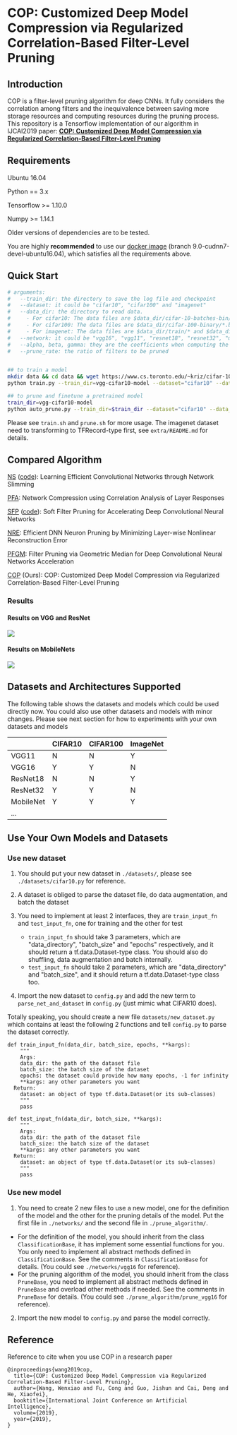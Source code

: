 # COP: Customized Deep Model Compression via Regularized Correlation-Based Filter-Level Pruning



## Introduction

COP is a filter-level pruning algorithm for deep CNNs. It fully considers the correlation among filters and the inequivalence between saving more storage resources and computing resources during the pruning process. This repository is a Tensorflow implementation of our algorithm in IJCAI2019 paper: [**COP: Customized Deep Model Compression via Regularized Correlation-Based Filter-Level Pruning**](https://arxiv.org/abs/1906.10337)



## Requirements

Ubuntu 16.04

Python == 3.x

Tensorflow >= 1.10.0

Numpy >= 1.14.1

Older versions of dependencies are to be tested.


You are highly **recommended** to use our [docker image](https://github.com/cheerss/deep-docker/tree/9.0-cudnn7-devel-ubuntu16.04) (branch 9.0-cudnn7-devel-ubuntu16.04), which satisfies all the requirements above.



## Quick Start
```bash
# arguments:
#   --train_dir: the directory to save the log file and checkpoint
#   --dataset: it could be "cifar10", "cifar100" and "imagenet"
#   --data_dir: the directory to read data. 
#     - For cifar10: The data files are $data_dir/cifar-10-batches-bin/*.bin
#     - For cifar100: The data files are $data_dir/cifar-100-binary/*.bin
#     - For imagenet: The data files are $data_dir/train/* and $data_dir/validation/*(TFRecord-type)
#   --network: it could be "vgg16", "vgg11", "resnet18", "resnet32", "mobilenet_for_cifar" and "mobilenet_for_imagenet"
#   --alpha, beta, gamma: they are the coefficients when computing the importance of filts, see the paper for details
#   --prune_rate: the ratio of filters to be pruned


## to train a model
mkdir data && cd data && wget https://www.cs.toronto.edu/~kriz/cifar-10-binary.tar.gz && tar -zxvf cifar-10-binary.tar.gz
python train.py --train_dir=vgg-cifar10-model --dataset="cifar10" --data_dir="./data" --network="vgg16"

## to prune and finetune a pretrained model
train_dir=vgg-cifar10-model
python auto_prune.py --train_dir=$train_dir --dataset="cifar10" --data_dir="./data" --network="vgg16" --alpha=1.0 --beta=0.0 --gamma=3.0 --prune_rate=0.1
```

Please see `train.sh` and `prune.sh` for more usage. The imagenet dataset need to transforming to TFRecord-type first, see `extra/README.md` for details.



## Compared Algorithm

[NS](https://arxiv.org/abs/1708.06519) ([code](https://github.com/liuzhuang13/slimming)): Learning Efficient Convolutional Networks through Network Slimming

[PFA](https://arxiv.org/abs/1807.10585): Network Compression using Correlation Analysis of Layer Responses 

[SFP](https://arxiv.org/abs/1808.06866) ([code](https://github.com/he-y/soft-filter-pruning)): Soft Filter Pruning for Accelerating Deep Convolutional Neural Networks

[NRE](https://www.ijcai.org/proceedings/2018/0318.pdf): Efficient DNN Neuron Pruning by Minimizing Layer-wise Nonlinear
Reconstruction Error

[PFGM](https://arxiv.org/abs/1811.00250): Filter Pruning via Geometric Median for Deep Convolutional Neural Networks Acceleration

[COP](https://arxiv.org/abs/1906.10337) (Ours): COP: Customized Deep Model Compression via Regularized Correlation-Based Filter-Level Pruning

### Results

#### Results on VGG and ResNet

![](./results/1.png)

#### Results on MobileNets

![](./results/2.png)





## Datasets and Architectures Supported

The following table shows the datasets and models which could be used directly now. You could also use other datasets and models with minor changes. Please see next section for how to experiments with your own datasets and models

|           | CIFAR10 | CIFAR100 | ImageNet |
| --------- | ------- | -------- | -------- |
| VGG11     | N       | N        | Y        |
| VGG16     | Y       | Y        | N        |
| ResNet18  | N       | N        | Y        |
| ResNet32  | Y       | Y        | N        |
| MobileNet | Y       | Y        | Y        |
| ...       |         |          |          |



## Use Your Own Models and Datasets

### Use new dataset

1. You should put your new dataset in `./datasets/`, please see `./datasets/cifar10.py` for reference.

2. A dataset is obliged to parse the dataset file, do data augmentation, and batch the dataset

3. You need to implement at least 2 interfaces, they are `train_input_fn` and `test_input_fn`, one for training and the other for test

   - `train_input_fn` should take 3 parameters, which are "data_directory", "batch_size" and "epochs" respectively, and it should return a tf.data.Dataset-type class. You should also do shuffling, data augmentation and batch internally.
   - `test_input_fn` should take 2 parameters, which are  "data_directory" and "batch_size", and it should return a tf.data.Dataset-type class too.

4. Import the new dataset to `config.py` and add the new term to `parse_net_and_dataset` in `config.py` (just mimic what CIFAR10 does).
  

Totally speaking, you should create a new file `datasets/new_dataset.py` which contains at least the following 2 functions and tell `config.py` to parse the dataset correctly. 

```
def train_input_fn(data_dir, batch_size, epochs, **kargs):
	"""
	Args:
    data_dir: the path of the dataset file
    batch_size: the batch size of the dataset
    epochs: the dataset could provide how many epochs, -1 for infinity
    **kargs: any other parameters you want
  Return:
  	dataset: an object of type tf.data.Dataset(or its sub-classes)
	"""
	pass

def test_input_fn(data_dir, batch_size, **kargs):
	"""
	Args:
    data_dir: the path of the dataset file
    batch_size: the batch size of the dataset
    **kargs: any other parameters you want
  Return:
  	dataset: an object of type tf.data.Dataset(or its sub-classes)
	"""
	pass
```


### Use new model

1. You need to create 2 new files to use a  new model, one for the definition of the model and the other for the pruning details of the model. Put the first file in `./networks/` and the second file in `./prune_algorithm/`.
  -  For the definition of the model, you should inherit from the class `ClassificationBase`, it has implement some essential functions for you. You only need to implement all abstract methods defined in `ClassificationBase`. See the comments in `ClassificationBase` for details. (You could see `./networks/vgg16` for reference).
  - For the pruning algorithm of the model, you should inherit from the class `PruneBase`, you need to implement all abstract methods defined in `PruneBase` and overload other methods if needed. See the comments in `PruneBase` for details. (You could see `./prune_algorithm/prune_vgg16` for reference).
2. Import the new model to `config.py` and parse the model correctly.



## Reference

Reference to cite when you use COP in a research paper
```
@inproceedings{wang2019cop,
  title={COP: Customized Deep Model Compression via Regularized Correlation-Based Filter-Level Pruning},
  author={Wang, Wenxiao and Fu, Cong and Guo, Jishun and Cai, Deng and He, Xiaofei},
  booktitle={International Joint Conference on Artificial Intelligence},
  volume={2019},
  year={2019},
}
```

